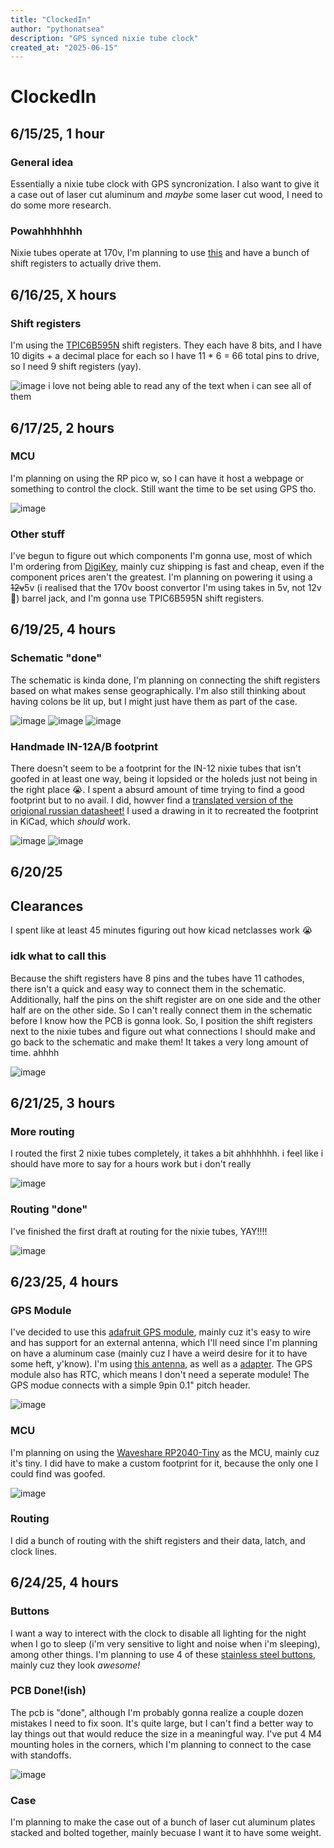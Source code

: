 ```yaml
---
title: "ClockedIn"
author: "pythonatsea"
description: "GPS synced nixie tube clock"
created_at: "2025-06-15"
---
```


# ClockedIn

## 6/15/25, 1 hour

### General idea

Essentially a nixie tube clock with GPS syncronization. I also want to give it a case out of laser cut aluminum and *maybe* some laser cut wood, I need to do some more research. 

### Powahhhhhhh

Nixie tubes operate at 170v, I'm planning to use [this](https://omnixie.com/products/nch8200hv-nixie-hv-power-module?variant=36238768242855) and have a bunch of shift registers to actually drive them.

## 6/16/25, X hours

### Shift registers

I'm using the [TPIC6B595N](https://www.digikey.com/en/products/detail/texas-instruments/TPIC6B595N/277601) shift registers. They each have 8 bits, and I have 10 digits + a decimal place for each so I have 11 * 6 = 66 total pins to drive, so I need 9 shift registers (yay).

![image](https://github.com/user-attachments/assets/033dcdc0-d627-43d1-bd5c-12e6d1fe89ee)
i love not being able to read any of the text when i can see all of them

## 6/17/25, 2 hours

### MCU
I'm planning on using the RP pico w, so I can have it host a webpage or something to control the clock. Still want the time to be set using GPS tho. 

![image](https://github.com/user-attachments/assets/b6a79d47-9cf3-411d-b6b4-bb30019cf0c6)

### Other stuff

I've begun to figure out which components I'm gonna use, most of which I'm ordering from [DigiKey](https://www.digikey.com/en/mylists/list/VY0OA4IGPM), mainly cuz shipping is fast and cheap, even if the component prices aren't the greatest. I'm planning on powering it using a ~~12v~~5v (i realised that the 170v boost convertor I'm using takes in 5v, not 12v 🤦) barrel jack, and I'm gonna use TPIC6B595N shift registers.

## 6/19/25, 4 hours

### Schematic "done"
The schematic is kinda done, I'm planning on connecting the shift registers based on what makes sense geographically. I'm also still thinking about having colons be lit up, but I might just have them as part of the case.

![image](https://github.com/user-attachments/assets/5fe4cd15-cf9e-4ee2-a8f1-a39183c45a95)
![image](https://github.com/user-attachments/assets/d67abc03-793b-4bd6-b49b-0047ff64fbd7)
![image](https://github.com/user-attachments/assets/11861b00-b1fd-4327-82b5-03dd8c1a08a0)

### Handmade IN-12A/B footprint

There doesn't seem to be a footprint for the IN-12 nixie tubes that isn't goofed in at least one way, being it lopsided or the holeds just not being in the right place 😭. I spent a absurd amount of time trying to find a good footprint but to no avail. I did, howver find a [translated version of the origional russian datasheet!](https://drive.google.com/file/d/1VCBgA3ZlsqFrKxp0Fkk9OuxMdr5gytET/view) I used a drawing in it to recreated the footprint in KiCad, which _should_ work. 

![image](https://github.com/user-attachments/assets/2a3587e9-a686-442f-9aa5-3747e7689276)
![image](https://github.com/user-attachments/assets/eee8e0d0-dc4a-4e6b-ab86-d7fe3986a4a7)

## 6/20/25

## Clearances
I spent like at least 45 minutes figuring out how kicad netclasses work :sob:

### idk what to call this
Because the shift registers have 8 pins and the tubes have 11 cathodes, there isn't a quick and easy way to connect them in the schematic. Additionally, half the pins on the shift register are on one side and the other half are on the other side. So I can't really connect them in the schematic before I know how the PCB is gonna look. So, I position the shift registers next to the nixie tubes and figure out what connections I should make and go back to the schematic and make them! It takes a very long amount of time. ahhhh

![image](https://github.com/user-attachments/assets/9bc53001-0be1-4e97-98ce-b2a65380e6cb)

## 6/21/25, 3 hours

### More routing
I routed the first 2 nixie tubes completely, it takes a bit ahhhhhhh. i feel like i should have more to say for a hours work but i don't really

![image](https://github.com/user-attachments/assets/c04a1ba2-a7ff-46a1-bbae-15644bc25b1c)

### Routing "done"

I've finished the first draft at routing for the nixie tubes, YAY!!!!

![image](https://github.com/user-attachments/assets/71a51415-b572-45ed-a456-1bad6144b5e1)

## 6/23/25, 4 hours

### GPS Module

I've decided to use this [adafruit GPS module](https://www.adafruit.com/product/746), mainly cuz it's easy to wire and has support for an external antenna, which I'll need since I'm planning on have a aluminum case (mainly cuz I have a weird desire for it to have some heft, y'know). I'm using [this antenna](https://www.adafruit.com/product/1858), as well as a [adapter](https://www.adafruit.com/product/851). The GPS module also has  RTC, which means I don't need a seperate module! The GPS modue connects with a simple 9pin 0.1" pitch header.

![image](https://github.com/user-attachments/assets/89e400af-e558-48fa-9bed-80355d6b384a)


### MCU

I'm planning on using the [Waveshare RP2040-Tiny](https://www.waveshare.com/wiki/RP2040-Tiny) as the MCU, mainly cuz it's tiny. I did have to make a custom footprint for it, because the only one I could find was goofed. 

![image](https://github.com/user-attachments/assets/8adc78be-5276-4445-9dff-d2bd14d31102)

### Routing

I did a bunch of routing with the shift registers and their data, latch, and clock lines.

## 6/24/25, 4 hours

### Buttons

I want a way to interect with the clock to disable all lighting for the night when I go to sleep (i'm very sensitive to light and noise when i'm sleeping), among other things. I'm planning to use 4 of these [stainless steel buttons](https://www.aliexpress.us/item/3256805624137497.html), mainly cuz they look _awesome!_

### PCB Done!(ish)

The pcb is "done", although I'm probably gonna realize a couple dozen mistakes I need to fix soon. It's quite large, but I can't find a better way to lay things out that would reduce the size in a meaningful way. I've put 4 M4 mounting holes in the corners, which I'm planning to connect to the case with standoffs.

![image](https://github.com/user-attachments/assets/da6568bf-657f-4b80-8baa-0ae4950db564)

### Case

I'm planning to make the case out of a bunch of laser cut aluminum plates stacked and bolted together, mainly becuase I want it to have some weight.
